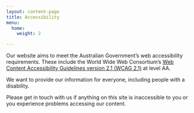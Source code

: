 ```yaml
---
layout: content-page
title: Accessibility
menu:
  home:
    weight: 2

---
```

<p>Our website aims to meet the Australian Government’s web accessibility requirements. These include the World Wide Web Consortium’s <a href="http://www.w3.org/TR/WCAG21/">Web Content Accessibility Guidelines version 2.1 (WCAG 2.1)</a> at level AA.</p> <p>We want to provide our information for everyone, including people with a disability.</p> <p>Please get in touch with us if anything on this site is inaccessible to you or you experience problems accessing our content.</p>